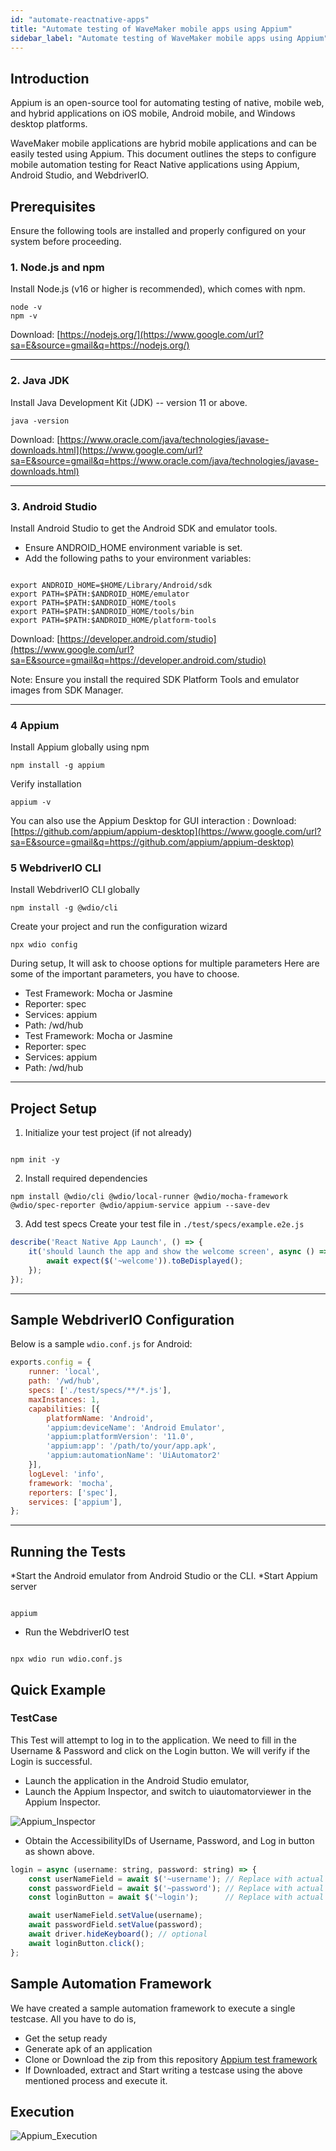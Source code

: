 ```yaml
---
id: "automate-reactnative-apps"
title: "Automate testing of WaveMaker mobile apps using Appium"
sidebar_label: "Automate testing of WaveMaker mobile apps using Appium"
---
```



## Introduction

Appium is an open-source tool for automating testing of native, mobile web, and hybrid applications on iOS mobile, Android mobile, and Windows desktop platforms.

WaveMaker mobile applications are hybrid mobile applications and can be easily tested using Appium.  This document outlines the steps to configure mobile automation testing for React Native applications using Appium, Android Studio, and WebdriverIO.

## Prerequisites

Ensure the following tools are installed and properly configured on your system before proceeding.


### 1\. Node.js and npm

Install Node.js (v16 or higher is recommended), which comes with npm.

```text
node -v
npm -v
```

Download: [https://nodejs.org/](https://www.google.com/url?sa=E&source=gmail&q=https://nodejs.org/)

-----

### 2. Java JDK

Install Java Development Kit (JDK) -- version 11 or above.

```text
java -version
```

Download: [https://www.oracle.com/java/technologies/javase-downloads.html](https://www.google.com/url?sa=E&source=gmail&q=https://www.oracle.com/java/technologies/javase-downloads.html)


-----

### 3. Android Studio

Install Android Studio to get the Android SDK and emulator tools.

* Ensure ANDROID\_HOME environment variable is set.
* Add the following paths to your environment variables:


<!-- end list -->

```text

export ANDROID_HOME=$HOME/Library/Android/sdk
export PATH=$PATH:$ANDROID_HOME/emulator
export PATH=$PATH:$ANDROID_HOME/tools
export PATH=$PATH:$ANDROID_HOME/tools/bin
export PATH=$PATH:$ANDROID_HOME/platform-tools
```

Download: [https://developer.android.com/studio](https://www.google.com/url?sa=E&source=gmail&q=https://developer.android.com/studio)

Note: Ensure you install the required SDK Platform Tools and emulator images from SDK Manager.

-----

### 4 Appium

Install Appium globally using npm

``` text
npm install -g appium
```

Verify installation

```text
appium -v
```

You can also use the Appium Desktop for GUI interaction : Download: [https://github.com/appium/appium-desktop](https://www.google.com/url?sa=E&source=gmail&q=https://github.com/appium/appium-desktop)

### 5 WebdriverIO CLI

Install WebdriverIO CLI globally

```text
npm install -g @wdio/cli
```

Create your project and run the configuration wizard

```text
npx wdio config
```

During setup, It will ask to choose options for multiple parameters
Here are some of the important parameters, you have to choose.

* Test Framework: Mocha or Jasmine
* Reporter: spec
* Services: appium
* Path: /wd/hub
* Test Framework: Mocha or Jasmine
* Reporter: spec
* Services: appium
* Path: /wd/hub

-----

## Project Setup

1. Initialize your test project (if not already)

```text

npm init -y
```

2. Install required dependencies

```text
npm install @wdio/cli @wdio/local-runner @wdio/mocha-framework @wdio/spec-reporter @wdio/appium-service appium --save-dev
```

3. Add test specs
    Create your test file in `./test/specs/example.e2e.js`

```javascript
describe('React Native App Launch', () => {
    it('should launch the app and show the welcome screen', async () => {
        await expect($('~welcome')).toBeDisplayed();
    });
});
```
<!-- end list -->
-----

## Sample WebdriverIO Configuration

Below is a sample `wdio.conf.js` for Android:

```javascript
exports.config = {
    runner: 'local',
    path: '/wd/hub',
    specs: ['./test/specs/**/*.js'],
    maxInstances: 1,
    capabilities: [{
        platformName: 'Android',
        'appium:deviceName': 'Android Emulator',
        'appium:platformVersion': '11.0',
        'appium:app': '/path/to/your/app.apk',
        'appium:automationName': 'UiAutomator2'
    }],
    logLevel: 'info',
    framework: 'mocha',
    reporters: ['spec'],
    services: ['appium'],
};
```

-----

## Running the Tests

*Start the Android emulator from Android Studio or the CLI.
*Start Appium server


<!-- end list -->

```text

appium
```

* Run the WebdriverIO test

<!-- end list -->

```text

npx wdio run wdio.conf.js
```

## Quick Example

### TestCase

This Test will attempt to log in to the application.  We need to fill in the Username & Password and click on the Login button.  We will verify if the Login is successful.

* Launch the application in the Android Studio emulator,
* Launch the Appium Inspector, and switch to uiautomatorviewer in the Appium Inspector.

![Appium_Inspector](/learn/assets/appium-automation-inspector.png)

* Obtain the AccessibilityIDs of Username, Password, and Log in button as shown above.

<!-- end list -->

```javascript
login = async (username: string, password: string) => {
    const userNameField = await $('~username'); // Replace with actual accessibility ID or selector
    const passwordField = await $('~password'); // Replace with actual accessibility ID or selector
    const loginButton = await $('~login');      // Replace with actual accessibility ID or selector

    await userNameField.setValue(username);
    await passwordField.setValue(password);
    await driver.hideKeyboard(); // optional
    await loginButton.click();
};
```

## Sample Automation Framework

We have created a sample automation framework to execute a single testcase.
All you have to do is,

* Get the setup ready
* Generate apk of an application
* Clone or Download the zip from this repository
  [Appium test framework](https://github.com/anitha-thummalapally/reactnative_automation.git)
* If Downloaded, extract and Start writing a testcase using the above mentioned process and execute it.

## Execution

![Appium_Execution](/learn/assets/appium-automation-brightbank-login-execution.gif)
